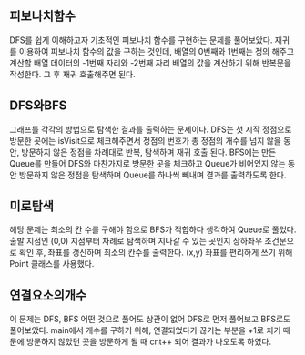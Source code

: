 ## 피보나치함수

DFS를 쉽게 이해하고자 기초적인 피보나치 함수를 구현하는 문제를 풀어보았다. 재귀를 이용하여 피보나치 함수의 값을 구하는 것인데, 배열의 0번째와 1번째는 정의 해주고 계산할 배열 데이터의 -1번째 자리와 -2번째 자리 배열의 값을 계산하기 위해 반복문을 작성한다. 그 후 재귀 호출해주면 된다.

## DFS와BFS

그래프를 각각의 방법으로 탐색한 결과를 출력하는 문제이다. DFS는 첫 시작 정점으로 방문한 곳에는 isVisit으로 체크해주면서 정점의 번호가 총 정점의 개수를 넘지 않을 동안, 방문하지 않은 정점을 차례대로 반복, 탐색하며 재귀 호출 된다. BFS에는 만든 Queue를 만들어 DFS와 마찬가지로 방문한 곳을 체크하고 Queue가 비어있지 않는 동안 방문하지 않은 정점을 탐색하며 Queue를 하나씩 빼내며 결과를 출력하도록 한다.

## 미로탐색

해당 문제는 최소의 칸 수를 구해야 함으로 BFS가 적합하다 생각하여 Queue로 풀었다. 출발 지점인 (0,0) 지점부터 차례로 탐색하며 지나갈 수 있는 곳인지 상하좌우 조건문으로 확인 후, 좌표를 갱신하며 최소의 칸수를 출력한다. (x,y) 좌표를 편리하게 쓰기 위해 Point 클래스를 사용했다.

## 연결요소의개수

이 문제는 DFS, BFS 어떤 것으로 풀어도 상관이 없어 DFS로 먼저 풀어보고 BFS로도 풀어보았다. main에서 개수를 구하기 위해, 연결되었다가 끊기는 부분을 +1로 치기 때문에 방문하지 않았던 곳을 방문하게 될 때 cnt++ 되어 결과가 나오도록 하였다.